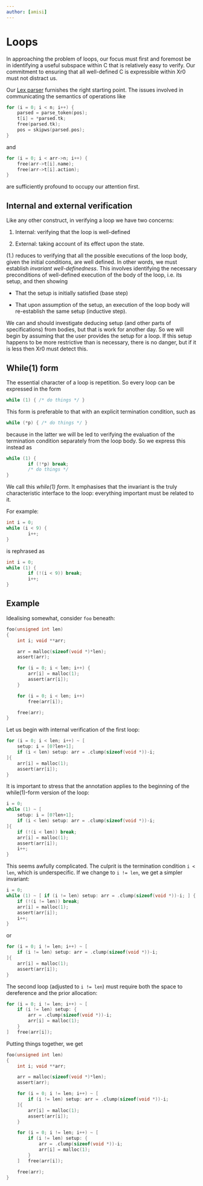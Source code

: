 ```yaml
---
author: [amisi]
---
```


# Loops

In approaching the problem of loops, our focus must first and foremost be in
identifying a useful subspace within C that is relatively easy to verify.
Our commitment to ensuring that all well-defined C is expressible within Xr0
must not distract us.

Our [Lex parser][parse.x] furnishes the right starting point.
The issues involved in communicating the semantics of operations like

```C
for (i = 0; i < n; i++) {
	parsed = parse_token(pos);
	t[i] = *parsed.tk;
	free(parsed.tk);
	pos = skipws(parsed.pos);
}
```

and

```C
for (i = 0; i < arr->n; i++) {
	free(arr->t[i].name);
	free(arr->t[i].action);
}
```

are sufficiently profound to occupy our attention first.

  [parse.x]: https://github.com/xr0-org/xr0/blob/master/tests/0v/99-program/100-lex/parse.x

## Internal and external verification

Like any other construct, in verifying a loop we have two concerns:

1. Internal: verifying that the loop is well-defined

2. External: taking account of its effect upon the state.

(1.) reduces to verifying that all the possible executions of the loop body,
given the initial conditions, are well defined.
In other words, we must establish _invariant well-definedness_.
This involves identifying the necessary preconditions of well-defined execution
of the body of the loop, i.e. its setup, and then showing

- That the setup is initially satisfied (base step)

- That upon assumption of the setup, an execution of the loop body will
  re-establish the same setup (inductive step).

We can and should investigate deducing setup (and other parts of specifications)
from bodies, but that is work for another day. So we will begin by assuming that
the user provides the setup for a loop. If this setup happens to be more
restrictive than is necessary, there is no danger, but if it is less then Xr0
must detect this.

## While(1) form

The essential character of a loop is repetition. So every loop can be expressed
in the form

```C
while (1) { /* do things */ }
```

This form is preferable to that with an explicit termination condition, such as

```C
while (*p) { /* do things */ }
```

because in the latter we will be led to verifying the evaluation of the
termination condition separately from the loop body. So we express this instead
as

```C
while (1) {
        if (!*p) break;
        /* do things */
}
```

We call this _while(1) form_.
It emphasises that the invariant is the truly characteristic interface to the
loop: everything important must be related to it.

For example:

```C
int i = 0;
while (i < 9) {
        i++;
}
```

is rephrased as

```C
int i = 0;
while (1) {
        if (!(i < 9)) break;
        i++;
}
```

## Example

Idealising somewhat, consider `foo` beneath:

```C
foo(unsigned int len)
{
	int i; void **arr;

	arr = malloc(sizeof(void *)*len);
	assert(arr);

	for (i = 0; i < len; i++) {
		arr[i] = malloc(1);
		assert(arr[i]);
	}

	for (i = 0; i < len; i++)
		free(arr[i]);

	free(arr);
}
```

Let us begin with internal verification of the first loop: 

```C
for (i = 0; i < len; i++) ~ [
	setup: i = [0?len+1];
	if (i < len) setup: arr = .clump(sizeof(void *))-i;
]{
	arr[i] = malloc(1);
	assert(arr[i]);
}
```

It is important to stress that the annotation applies to the beginning of the
while(1)-form version of the loop:

```C
i = 0;
while (1) ~ [
	setup: i = [0?len+1];
	if (i < len) setup: arr = .clump(sizeof(void *))-i;
]{
	if (!(i < len)) break;
	arr[i] = malloc(1);
	assert(arr[i]);
	i++;
}
```

This seems awfully complicated. The culprit is the termination condition
	`i < len`,
which is underspecific.
If we change to `i != len`, we get a simpler invariant:

```C
i = 0;
while (1) ~ [ if (i != len) setup: arr = .clump(sizeof(void *))-i; ] {
	if (!(i != len)) break;
	arr[i] = malloc(1);
	assert(arr[i]);
	i++;
}
```

or

```C
for (i = 0; i != len; i++) ~ [
	if (i != len) setup: arr = .clump(sizeof(void *))-i;
]{
	arr[i] = malloc(1);
	assert(arr[i]);
}
```

The second loop (adjusted to `i != len`) must require both the space to
dereference and the prior allocation:

```C
for (i = 0; i != len; i++) ~ [
	if (i != len) setup: {
		arr = .clump(sizeof(void *))-i;
		arr[i] = malloc(1);
	}
]	free(arr[i]);
```

Putting things together, we get

```C
foo(unsigned int len)
{
	int i; void **arr;

	arr = malloc(sizeof(void *)*len);
	assert(arr);

	for (i = 0; i != len; i++) ~ [
		if (i != len) setup: arr = .clump(sizeof(void *))-i;
	]{
		arr[i] = malloc(1);
		assert(arr[i]);
	}

	for (i = 0; i != len; i++) ~ [
		if (i != len) setup: {
			arr = .clump(sizeof(void *))-i;
			arr[i] = malloc(1);
		}
	]	free(arr[i]);

	free(arr);
}
```

